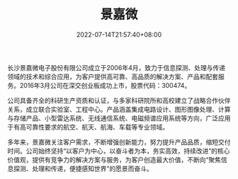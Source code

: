 ﻿---
weight: 
title: "景嘉微"
description: "长沙景嘉微电子股份有限公司成立于2006年4月，位于长沙市高新技术开发区，注册资本30124.8万元。公司致力于信息探测、处理与传递领域的技术和综合应用，为客户提供高可靠、高品质的解决方案、产品和配套服务。2016年3月公司在深交所创业板成功上市，股票代码：300474。"
date: 2022-07-14T21:57:40+08:00
lastmod: 2022-07-14T16:45:40+08:00
draft: false
authors: ["june"]
featuredImage: "551.png"
link: "http://www.jingjiamicro.com/"
tags: ["景嘉微","算力"]
categories: ["navigation"]
navigation: ["算力"]
lightgallery: true
toc: true
pinned: false
recommend: false
recommend1: false
---
长沙景嘉微电子股份有限公司成立于2006年4月，致力于信息探测、处理与传递领域的技术和综合应用，为客户提供高可靠、高品质的解决方案、产品和配套服务。2016年3月公司在深交创业板成功上市，股票代码：300474。

公司具备齐全的科研生产资质和认证，与多家科研院所和高校建立了战略合作伙伴关系，成立联合实验室、工程中心。产品涵盖集成电路设计、图形图像处理、计算与存储产品、小型雷达系统、无线通信系统、电磁频谱应用系统等方向，广泛应用于有高可靠性要求的航空、航天、航海、车载等专业领域。

多年来，景嘉微关注客户需求，不断增强创新能力，努力提升产品品质，缩短交付时间。公司始终坚持“以客户为中心，以奋斗者为本，务实高效，持续改进”的核心价值观，提供有竞争力的解决方案与服务，为客户创造最大价值，不断向“聚焦信息探测、处理和传递，便捷感知世界”的愿景而奋斗。
